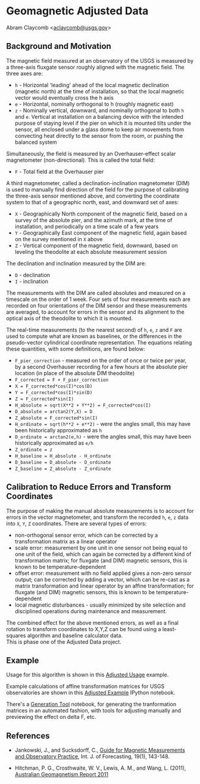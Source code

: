 Geomagnetic Adjusted Data
===========================================================

Abram Claycomb
&lt;[aclaycomb@usgs.gov](mailto:aclaycomb@usgs.gov)&gt;


## Background and Motivation

The magnetic field measured at an observatory of the USGS is
measured by a three-axis fluxgate sensor roughly aligned with the
magnetic field.  The three axes are:

- `h` - Horizontal 'leading' ahead of the local magnetic
declination (magnetic north) at the time of installation, so
that the local magnetic vector would eventually cross the h axis
- `e` - Horizontal, nominally orthogonal to h (roughly magnetic
  east)
- `z` - Nominally vertical, downward, and nominally orthogonal
to both `h` and `e`. Vertical at installation on a balancing
device with the intended purpose of staying level if the pier on
which it is mounted tilts under the sensor, all enclosed under a
glass dome to keep air movements from convecting heat directly
to the sensor from the room, or pushing the balanced system

Simultaneously, the field is measured by an Overhauser-effect
scalar magnetometer (non-directional).  This is called the total
field:

- `F` - Total field at the Overhauser pier

A third magnetometer, called a declination-inclination
magnetometer (DIM) is used to manually find direction of
the field for the purpose of calibrating the three-axis sensor
mentioned above, and converting the coordinate system to that of
a geographic north, east, and downward set of axes:

- `X` - Geographically North component of the magnetic field,
based on a survey of the absolute pier, and the azimuth mark, at
the time of installation, and periodically on a time scale of a
few years
- `Y` - Geographically East component of the magnetic field,
again based on the survey mentioned in `X` above
- `Z` - Vertical component of the magnetic field, downward,
 based on leveling the theodolite at each absolute measurement
 session

The declination and inclination measured by the DIM are:

- `D` - declination
- `I` - inclination

The measurements with the DIM are called absolutes and measured
on a timescale on the order of 1 week.  Four sets of four
measurements each are recorded on four orientations of the DIM
sensor and these measurements are averaged, to account for errors
in the sensor and its alignment to the optical axis of the
theodolite to which it is mounted.

The real-time measurements (to the nearest second) of `h`, `e`,
`z` and `F` are used to compute what are known as baselines, or
the differences in the pseudo-vector cylindrical coordinate
representation.  The equations relating these quantities, with
some definitions, are found below:

- `F_pier_correction` - measured on the order of once or twice
per year, by a second Overhauser recording for a few hours at
the absolute pier location (in place of the absolute DIM
  theodolite)
- `F_corrected = F + F_pier_correction`
- `X = F_corrected*cos(I)*cos(D)`
- `Y = F_corrected*cos(I)*sin(D)`
- `Z = F_corrected*sin(I)`
- `H_absolute = sqrt(X**2 + Y**2) = F_corrected*cos(I)`
- `D_absolute = arctan2(Y,X) = D`
- `Z_absolute = F_corrected*sin(I)`
- `H_ordinate = sqrt(h**2 + e**2)` - were the angles small, this may
have been historically approximated as `h`
- `D_ordinate = arctan2(e,h)` - were the angles small, this may
have been historically approximated as `e/h`
- `Z_ordinate = z`
- `H_baseline = H_absolute - H_ordinate`
- `D_baseline = D_absolute - D_ordinate`
- `Z_baseline = Z_absolute - Z_ordinate`

## Calibration to Reduce Errors and Transform Coordinates

The purpose of making the manual absolute measurements is to
account for errors in the vector magnetometer, and transform
the recorded `h`, `e`, `z` data into `X`, `Y`, `Z` coordinates.
There are several types of errors:

- non-orthogonal sensor error, which can be corrected by a
transformation matrix as a linear operator
- scale error: measurement by one unit in one sensor not being
   equal to one unit of the field, which can again be corrected
   by a different kind of transformation matrix; for fluxgate
   (and DIM) magnetic sensors, this is known to be
   temperature-dependent
- offset error: measurement with no field applied gives a
  non-zero sensor output; can be corrected by adding a vector,
  which can be re-cast as a matrix transformation and linear
  operator by an affine transformation; for fluxgate (and DIM)
  magnetic sensors, this is known to be temperature-dependent
- local magnetic disturbances - usually minimized by site
selection and disciplined operations during maintenance and
measurement.

The combined effect for the above mentioned errors, as well as
a final rotation to transform coordinates to X,Y,Z can be found
using a least-squares algorithm and baseline calculator data.  
This is phase one of the Adjusted Data project.


## Example

Usage for this algorithm is shown in this
[Adjusted Usage](Adjusted_usage.md)
example.

Example calculations of affine transformation matrices for USGS
observatories are shown in this
[Adjusted Example](AdjustedPhaseOneFunction2.ipynb) IPython
notebook.

There's a [Generation Tool](AdjustedPhase1GenerationTool.ipynb) notebook, for
generating the tranformation matrices in an automated fashion, with tools for
adjusting manually and previewing the effect on delta F, etc.


## References

 - Jankowski, J., and Sucksdorff, C., [Guide for Magnetic Measurements and Observatory Practice](http://www.iugg.org/IAGA/iaga-pages/pdf/Iaga-Guide-Observatories.pdf),
   Int. J. of Forecasting, 19(1), 143-148.

 - Hitchman, P. G., Crosthwaite, W. V., Lewis, A. M., and Wang, L. (2011), [Australian Geomagnetism Report 2011](https://d28rz98at9flks.cloudfront.net/73627/Rec2012_072.pdf)

